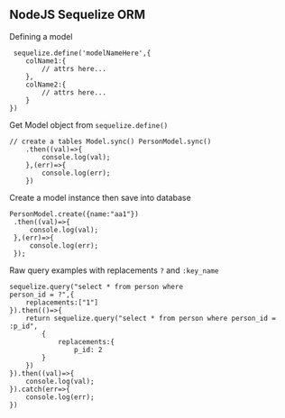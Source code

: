 ## NodeJS Sequelize ORM


Defining a model 

```
 sequelize.define('modelNameHere',{
    colName1:{
        // attrs here...
    },
    colName2:{
        // attrs here...
    }
})
``` 

Get Model object from ```sequelize.define()```

 ``` 
// create a tables Model.sync() PersonModel.sync()
     .then((val)=>{
         console.log(val);
     },(err)=>{
         console.log(err);
     })
``` 

Create a model instance then save into database 

``` 
PersonModel.create({name:"aa1"})
 .then((val)=>{
     console.log(val);
 },(err)=>{
     console.log(err);
 });
``` 

Raw query examples with replacements ```?``` and ```:key_name``` 

``` 
sequelize.query("select * from person where 
person_id = ?",{
    replacements:["1"]
}).then(()=>{
    return sequelize.query("select * from person where person_id = :p_id",
        {
            replacements:{
                p_id: 2
        }
    })
}).then((val)=>{
    console.log(val);
}).catch(err=>{
    console.log(err);
})
```
